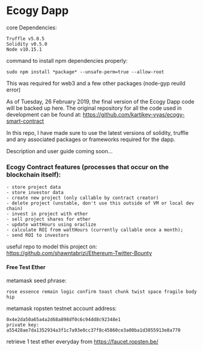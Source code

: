 # Ecogy Dapp
core Dependencies:

    Truffle v5.0.5
    Solidity v0.5.0
    Node v10.15.1

command to install npm dependencies properly:
    
    sudo npm install *package* --unsafe-perm=true --allow-root
    
This was required for web3 and a few other packages (node-gyp reuild error)

As of Tuesday, 26 February 2019, the final version of the Ecogy Dapp code will be backed up here. The original repository for all the code used in development can be found at:
    https://github.com/kartikey-vyas/ecogy-smart-contract

In this repo, I have made sure to use the latest versions of solidity, truffle and any associated packages or frameworks required for the dapp.

Description and user guide coming soon...

### Ecogy Contract features (processes that occur on the blockchain itself):
    - store project data
    - store investor data
    - create new project (only callable by contract creator)
    - delete project (unstable, don't use this outside of VM or local dev chain)
    - invest in project with ether
    - sell project shares for ether
    - update wattHours using oraclize
    - calculate ROI from wattHours (currently callable once a month);
    - send ROI to investors


useful repo to model this project on: https://github.com/shawntabrizi/Ethereum-Twitter-Bounty

#### Free Test Ether
metamask seed phrase: 

    rose essence remain logic confirm toast chunk twist space fragile body hip

metamask ropsten testnet account address:

    0x4e2da50a65a4a2d68a898df0c6c94dd8c92348e1
    private key: a55428ae7da1352934a3f1c7a93e0cc37f8c45860ce3a00ba1d3855913e8a770


retrieve 1 test ether everyday from https://faucet.ropsten.be/